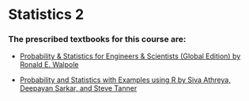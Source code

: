# Statistics 2
### The prescribed textbooks for this course are:

- [Probability & Statistics for Engineers & Scientists (Global Edition) by Ronald E. Walpole](https://github.com/blurrydev/Books-for-IIT-M-Data-Science/raw/main/Statistics%202/Probability%20%26%20Statistics%20for%20Engineers%20%26%20Scientists%20(Global%20Edition)%20by%20Ronald%20E.%20Walpole.pdf)

- [Probability and Statistics with Examples using R by Siva Athreya, Deepayan Sarkar, and Steve Tanner](https://www.isibang.ac.in/~athreya/psweur/)
